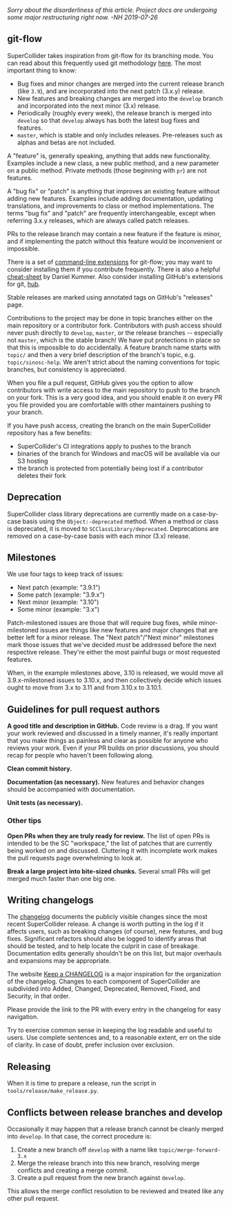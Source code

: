 *Sorry about the disorderliness of this article. Project docs are undergoing some major restructuring right now. -NH 2019-07-26*

## git-flow

SuperCollider takes inspiration from git-flow for its branching mode. You can read about this frequently used git methodology [here](http://nvie.com/posts/a-successful-git-branching-model/). The most important thing to know:

- Bug fixes and minor changes are merged into the current release branch (like `3.9`), and are incorporated into the next patch (3.x.y) release.
- New features and breaking changes are merged into the `develop` branch and incorporated into the next minor (3.x) release.
- Periodically (roughly every week), the release branch is merged into `develop` so that `develop` always has both the latest bug fixes and features.
- `master`, which is stable and only includes releases. Pre-releases such as alphas and betas are not included.

A "feature" is, generally speaking, anything that adds new functionality. Examples include a new class, a new public method, and a new parameter on a public method. Private methods (those beginning with `pr`) are not features.

A "bug fix" or "patch" is anything that improves an existing feature without adding new features. Examples include adding documentation, updating translations, and improvements to class or method implementations. The terms "bug fix" and "patch" are frequently interchangeable, except when referring 3.x.y releases, which are always called patch releases.

PRs to the release branch may contain a new feature if the feature is minor, and if implementing the patch without this feature would be inconvenient or impossible.

There is a set of [command-line extensions](https://github.com/nvie/gitflow) for git-flow; you may want to consider installing them if you contribute frequently. There is also a helpful [cheat-sheet](https://danielkummer.github.io/git-flow-cheatsheet/) by Daniel Kummer. Also consider installing GitHub's extensions for git, [hub](https://hub.github.com/).

Stable releases are marked using annotated tags on GitHub's "releases" page.

Contributions to the project may be done in topic branches either on the main repository or a contributor fork. Contributors with push access should never push directly to `develop`, `master`, or the release branches -- especially not `master`, which is the stable branch! We have put protections in place so that this is impossible to do accidentally. A feature branch name starts with `topic/` and then a very brief description of the branch's topic, e.g. `topic/sinosc-help`. We aren't strict about the naming conventions for topic branches, but consistency is appreciated.

When you file a pull request, GitHub gives you the option to allow contributors with write access to the main repository to push to the branch on your fork. This is a very good idea, and you should enable it on every PR you file provided you are comfortable with other maintainers pushing to your branch.

If you have push access, creating the branch on the main SuperCollider repository has a few benefits:
- SuperCollider's CI integrations apply to pushes to the branch
- binaries of the branch for Windows and macOS will be available via our S3 hosting
- the branch is protected from potentially being lost if a contributor deletes their fork

## Deprecation

SuperCollider class library deprecations are currently made on a case-by-case basis using the `Object:-deprecated`
method. When a method or class is deprecated, it is moved to `SCClassLibrary/deprecated`. Deprecations are removed on a case-by-case basis with each minor (3.x) release.

## Milestones

We use four tags to keep track of issues:

- Next patch (example: "3.9.1")
- Some patch (example: "3.9.x")
- Next minor (example: "3.10")
- Some minor (example: "3.x")

Patch-milestoned issues are those that will require bug fixes, while minor-milestoned issues are things like new
features and major changes that are better left for a minor release. The "Next patch"/"Next minor" milestones mark those
issues that we've decided _must_ be addressed before the next respective release. They're either the most painful bugs
or most requested features.

When, in the example milestones above, 3.10 is released, we would move all 3.9.x-milestoned issues to 3.10.x,
and then collectively decide which issues ought to move from 3.x to 3.11 and from 3.10.x to 3.10.1.

## Guidelines for pull request authors ##

**A good title and description in GitHub.** Code review is a drag. If you want your work reviewed and discussed in a timely manner, it's really important that you make things as painless and clear as possible for anyone who reviews your work. Even if your PR builds on prior discussions, you should recap for people who haven't been following along.

**Clean commit history.**

**Documentation (as necessary).** New features and behavior changes should be accompanied with documentation.

**Unit tests (as necessary).**

### Other tips ###

**Open PRs when they are truly ready for review.** The list of open PRs is intended to be the SC "workspace," the list of patches that are currently being worked on and discussed. Cluttering it with incomplete work makes the pull requests page overwhelming to look at.

**Break a large project into bite-sized chunks.** Several small PRs will get merged much faster than one big one.

## Writing changelogs ##

The [changelog](https://github.com/supercollider/supercollider/wiki/Changelog) documents the publicly visible changes since the most recent SuperCollider release. A change is worth putting in the log if it affects users, such as breaking changes (of course), new features, and bug fixes. Significant refactors should also be logged to identify areas that should be tested, and to help locate the culprit in case of breakage. Documentation edits generally shouldn't be on this list, but major overhauls and expansions may be appropriate.

The website [Keep a CHANGELOG](http://keepachangelog.com/en/0.3.0/) is a major inspiration for the organization of the changelog. Changes to each component of SuperCollider are subdivided into Added, Changed, Deprecated, Removed, Fixed, and Security, in that order.

Please provide the link to the PR with every entry in the changelog for easy navigation.

Try to exercise common sense in keeping the log readable and useful to users. Use complete sentences and, to a reasonable extent, err on the side of clarity. In case of doubt, prefer inclusion over exclusion.

## Releasing ##

When it is time to prepare a release, run the script in `tools/release/make_release.py`.

## Conflicts between release branches and develop ##

Occasionally it may happen that a release branch cannot be cleanly merged into `develop`. In that case, the correct procedure is:

1. Create a new branch off `develop` with a name like `topic/merge-forward-3.x`
2. Merge the release branch into this new branch, resolving merge conflicts and creating a merge commit.
3. Create a pull request from the new branch against `develop`.

This allows the merge conflict resolution to be reviewed and treated like any other pull request.